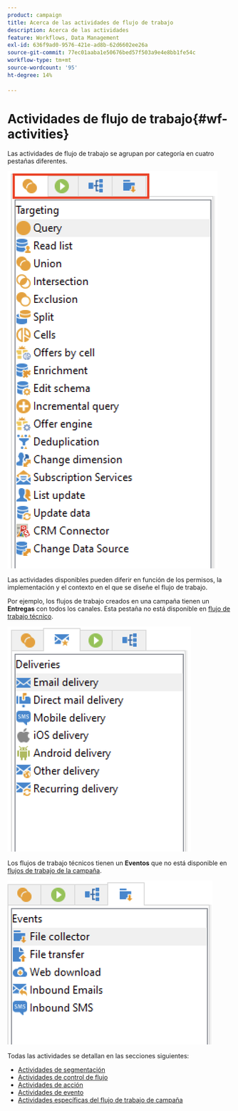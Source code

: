 ```yaml
---
product: campaign
title: Acerca de las actividades de flujo de trabajo
description: Acerca de las actividades
feature: Workflows, Data Management
exl-id: 636f9ad0-9576-421e-ad8b-62d6602ee26a
source-git-commit: 77ec01aaba1e50676bed57f503a9e4e8bb1fe54c
workflow-type: tm+mt
source-wordcount: '95'
ht-degree: 14%

---
```


# Actividades de flujo de trabajo{#wf-activities}

Las actividades de flujo de trabajo se agrupan por categoría en cuatro pestañas diferentes.

![](assets/wf-activity-tabs.png)

Las actividades disponibles pueden diferir en función de los permisos, la implementación y el contexto en el que se diseñe el flujo de trabajo.

Por ejemplo, los flujos de trabajo creados en una campaña tienen un **Entregas** con todos los canales. Esta pestaña no está disponible en [flujo de trabajo técnico](technical-workflows.md).

![](assets/campaign-wf-activities.png)

Los flujos de trabajo técnicos tienen un **Eventos** que no está disponible en [flujos de trabajo de la campaña](campaign-workflows.md).

![](assets/tech-wf-activities.png)

Todas las actividades se detallan en las secciones siguientes:

* [Actividades de segmentación](targeting-activities.md)
* [Actividades de control de flujo](flow-control-activities.md)
* [Actividades de acción](action-activities.md)
* [Actividades de evento](event-activities.md)
* [Actividades específicas del flujo de trabajo de campaña](../campaigns/marketing-campaign-deliveries.md)
